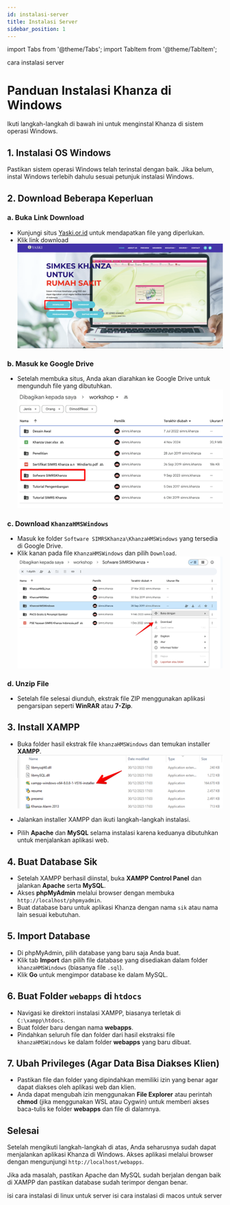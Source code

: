 ```yaml
---
id: instalasi-server
title: Instalasi Server
sidebar_position: 1
---
```


import Tabs from '@theme/Tabs';
import TabItem from '@theme/TabItem';

cara instalasi server
<Tabs>
<TabItem value="windows" label="Windows" default>
# Panduan Instalasi Khanza di Windows

Ikuti langkah-langkah di bawah ini untuk menginstal Khanza di sistem operasi Windows.

## 1. Instalasi OS Windows
Pastikan sistem operasi Windows telah terinstal dengan baik. Jika belum, instal Windows terlebih dahulu sesuai petunjuk instalasi Windows.

## 2. Download Beberapa Keperluan

### a. Buka Link Download
- Kunjungi situs [Yaski.or.id](https://www.yaski.or.id/) untuk mendapatkan file yang diperlukan.
- Klik link download
![alt text](image-1.png)

### b. Masuk ke Google Drive
- Setelah membuka situs, Anda akan diarahkan ke Google Drive untuk mengunduh file yang dibutuhkan.
![alt text](image-2.png)

### c. Download `KhanzaHMSWindows`
- Masuk ke folder `Software SIMRSKhanza\KhanzaHMSWindows` yang tersedia di Google Drive.
- Klik kanan pada file `KhanzaHMSWindows` dan pilih `Download`.
![alt text](image-3.png)

### d. Unzip File
- Setelah file selesai diunduh, ekstrak file ZIP menggunakan aplikasi pengarsipan seperti **WinRAR** atau **7-Zip**.

## 3. Install XAMPP

- Buka folder hasil ekstrak file `khanzaHMSWindows` dan temukan installer **XAMPP**.
![alt text](image-4.png)
- Jalankan installer XAMPP dan ikuti langkah-langkah instalasi.

- Pilih **Apache** dan **MySQL** selama instalasi karena keduanya dibutuhkan untuk menjalankan aplikasi web.

## 4. Buat Database Sik

- Setelah XAMPP berhasil diinstal, buka **XAMPP Control Panel** dan jalankan **Apache** serta **MySQL**.
- Akses **phpMyAdmin** melalui browser dengan membuka `http://localhost/phpmyadmin`.
- Buat database baru untuk aplikasi Khanza dengan nama `sik` atau nama lain sesuai kebutuhan.

## 5. Import Database

- Di phpMyAdmin, pilih database yang baru saja Anda buat.
- Klik tab **Import** dan pilih file database yang disediakan dalam folder `khanzaHMSWindows` (biasanya file `.sql`).
- Klik **Go** untuk mengimpor database ke dalam MySQL.

## 6. Buat Folder `webapps` di `htdocs`

- Navigasi ke direktori instalasi XAMPP, biasanya terletak di `C:\xampp\htdocs`.
- Buat folder baru dengan nama **webapps**.
- Pindahkan seluruh file dan folder dari hasil ekstraksi file `khanzaHMSWindows` ke dalam folder **webapps** yang baru dibuat.

## 7. Ubah Privileges (Agar Data Bisa Diakses Klien)

- Pastikan file dan folder yang dipindahkan memiliki izin yang benar agar dapat diakses oleh aplikasi web dan klien.
- Anda dapat mengubah izin menggunakan **File Explorer** atau perintah **chmod** (jika menggunakan WSL atau Cygwin) untuk memberi akses baca-tulis ke folder **webapps** dan file di dalamnya.

## Selesai

Setelah mengikuti langkah-langkah di atas, Anda seharusnya sudah dapat menjalankan aplikasi Khanza di Windows. Akses aplikasi melalui browser dengan mengunjungi `http://localhost/webapps`.

Jika ada masalah, pastikan Apache dan MySQL sudah berjalan dengan baik di XAMPP dan pastikan database sudah terimpor dengan benar.

</TabItem>
<TabItem value="linux" label="Linux">
isi cara instalasi di linux untuk server
</TabItem>
<TabItem value="macos" label="MacOS">
isi cara instalasi di macos untuk server
</TabItem>
</Tabs>

